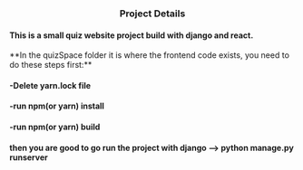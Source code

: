 <h3 align="center">Project Details</h3>
<h4>This is a small quiz website project build with django and react. </h4>
**In the quizSpace folder it is where the frontend code exists, you need to do these steps first:**
<h4>-Delete yarn.lock file</h4>
<h4>-run npm(or yarn) install</h4>
<h4>-run npm(or yarn) build</h4>
<h4>then you are good to go run the project with django --> python manage.py runserver</h4>

